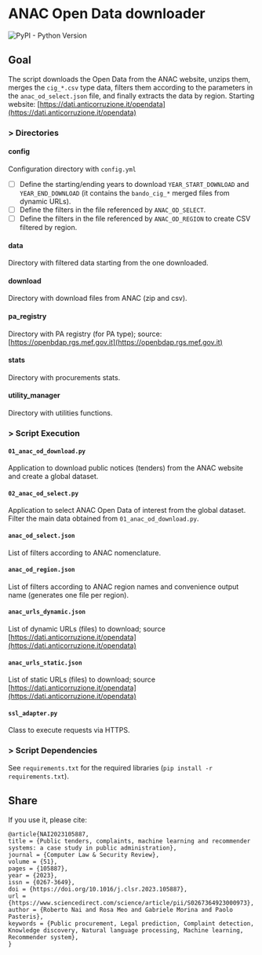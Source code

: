 # ANAC Open Data downloader

![PyPI - Python Version](https://img.shields.io/badge/python-3.12-3776AB?logo=python)

## Goal
The script downloads the Open Data from the ANAC website, unzips them, merges the ```cig_*.csv``` type data, filters them according to the parameters in the ```anac_od_select.json``` file, and finally extracts the data by region.
Starting website: [https://dati.anticorruzione.it/opendata](https://dati.anticorruzione.it/opendata)

### > Directories

#### config
Configuration directory with ```config.yml```
- [ ] Define the starting/ending years to download ```YEAR_START_DOWNLOAD``` and ```YEAR_END_DOWNLOAD``` (it contains the ```bando_cig_*``` merged files from dynamic URLs).
- [ ] Define the filters in the file referenced by ```ANAC_OD_SELECT```.
- [ ] Define the filters in the file referenced by ```ANAC_OD_REGION``` to create CSV filtered by region.

#### data
Directory with filtered data starting from the one downloaded.

#### download
Directory with download files from ANAC (zip and csv). 

#### pa_registry
Directory with PA registry (for PA type); source: [https://openbdap.rgs.mef.gov.it](https://openbdap.rgs.mef.gov.it)

#### stats
Directory with procurements stats.

#### utility_manager
Directory with utilities functions.

### > Script Execution

#### ```01_anac_od_download.py```
Application to download public notices (tenders) from the ANAC website and create a global dataset.

#### ```02_anac_od_select.py```
Application to select ANAC Open Data of interest from the global dataset. Filter the main data obtained from ```01_anac_od_download.py```.

#### ```anac_od_select.json```
List of filters according to ANAC nomenclature.

#### ```anac_od_region.json```
List of filters according to ANAC region names and convenience output name (generates one file per region).

#### ```anac_urls_dynamic.json```
List of dynamic URLs (files) to download; source [https://dati.anticorruzione.it/opendata](https://dati.anticorruzione.it/opendata)

#### ```anac_urls_static.json```
List of static URLs (files) to download; source [https://dati.anticorruzione.it/opendata](https://dati.anticorruzione.it/opendata)

#### ``ssl_adapter.py``
Class to execute requests via HTTPS.

### > Script Dependencies
See ```requirements.txt``` for the required libraries (```pip install -r requirements.txt```).  

## Share
If you use it, please cite:

```
@article{NAI2023105887,
title = {Public tenders, complaints, machine learning and recommender systems: a case study in public administration},
journal = {Computer Law & Security Review},
volume = {51},
pages = {105887},
year = {2023},
issn = {0267-3649},
doi = {https://doi.org/10.1016/j.clsr.2023.105887},
url = {https://www.sciencedirect.com/science/article/pii/S0267364923000973},
author = {Roberto Nai and Rosa Meo and Gabriele Morina and Paolo Pasteris},
keywords = {Public procurement, Legal prediction, Complaint detection, Knowledge discovery, Natural language processing, Machine learning, Recommender system},
}
```